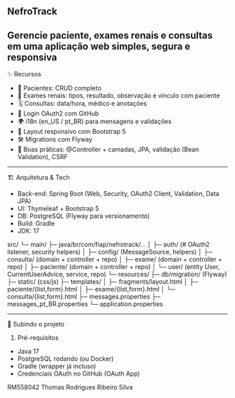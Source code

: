 NefroTrack
---
**Gerencie paciente, exames renais e consultas** em uma aplicação web simples, segura e responsiva
---
✨ Recursos
- 👥 Pacientes: CRUD completo
- 🧪 Exames renais: tipos, resultado, observação e vínculo com paciente
- 🗓️ Consultas: data/hora, médico e anotações
- 🔐 Login OAuth2 com GitHub
- 🌍 i18n (en_US / pt_BR) para mensagens e validações
- 🧭 Layout responsivo com Bootstrap 5
- 🛠️ Migrations com Flyway
- 🧰 Boas práticas: @Controller + camadas, JPA, validação (Bean Validation), CSRF
---
🏗️ Arquitetura & Tech

- Back-end: Spring Boot (Web, Security, OAuth2 Client, Validation, Data JPA)
- UI: Thymeleaf + Bootstrap 5
- DB: PostgreSQL (Flyway para versionamento)
- Build: Gradle
- JDK: 17

src/
 └─ main/
    ├─ java/br/com/fiap/nefrotrack/...
    │   ├─ auth/         (# OAuth2 listener, security helpers)
    │   ├─ config/       (MessageSource, helpers)
    │   ├─ consulta/     (domain + controller + repo)
    │   ├─ exame/        (domain + controller + repo)
    │   ├─ paciente/     (domain + controller + repo)
    │   └─ user/         (entity User, CurrentUserAdvice, service, repo)
    └─ resources/
        ├─ db/migration/ (Flyway)
        ├─ static/       (css/js)
        ├─ templates/
        │   ├─ fragments/layout.html
        │   ├─ paciente/{list,form}.html
        │   ├─ exame/{list,form}.html
        │   └─ consulta/{list,form}.html
        ├─ messages.properties
        ├─ messages_pt_BR.properties
        └─ application.properties

---
🚀 Subindo o projeto
1) Pré-requisitos
- Java 17
- PostgreSQL rodando (ou Docker)
- Gradle (wrapper já incluso)
- Credenciais OAuth no GitHub (OAuth App)


RM558042 Thomas Rodrigues Ribeiro Silva
